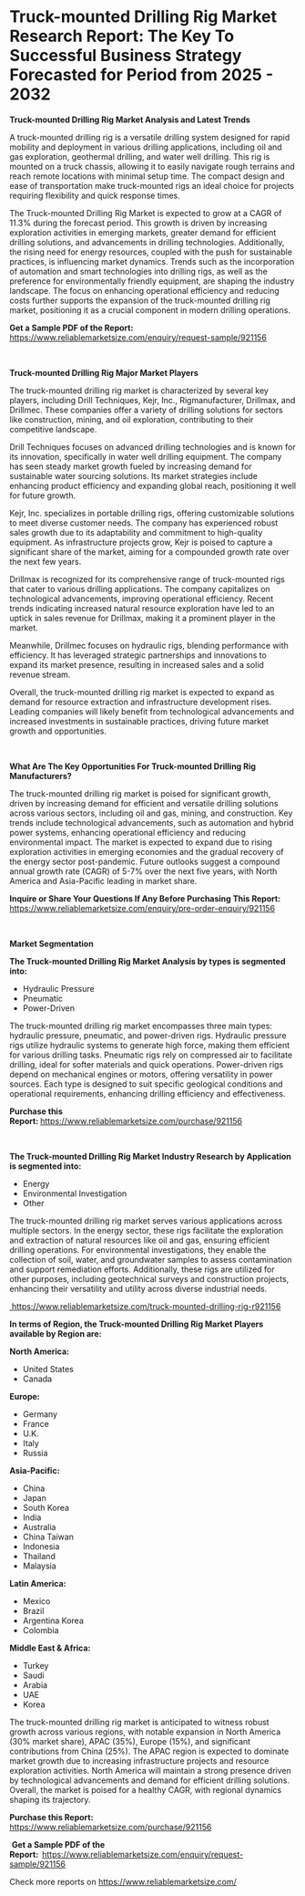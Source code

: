 <p><h1>Truck-mounted Drilling Rig Market Research Report: The Key To Successful Business Strategy Forecasted for Period from 2025 - 2032</h1></p><p><strong>Truck-mounted Drilling Rig Market Analysis and Latest Trends</strong></p>
<p><p>A truck-mounted drilling rig is a versatile drilling system designed for rapid mobility and deployment in various drilling applications, including oil and gas exploration, geothermal drilling, and water well drilling. This rig is mounted on a truck chassis, allowing it to easily navigate rough terrains and reach remote locations with minimal setup time. The compact design and ease of transportation make truck-mounted rigs an ideal choice for projects requiring flexibility and quick response times.</p><p>The Truck-mounted Drilling Rig Market is expected to grow at a CAGR of 11.3% during the forecast period. This growth is driven by increasing exploration activities in emerging markets, greater demand for efficient drilling solutions, and advancements in drilling technologies. Additionally, the rising need for energy resources, coupled with the push for sustainable practices, is influencing market dynamics. Trends such as the incorporation of automation and smart technologies into drilling rigs, as well as the preference for environmentally friendly equipment, are shaping the industry landscape. The focus on enhancing operational efficiency and reducing costs further supports the expansion of the truck-mounted drilling rig market, positioning it as a crucial component in modern drilling operations.</p></p>
<p><strong>Get a Sample PDF of the Report:&nbsp;</strong> <a href="https://www.reliablemarketsize.com/enquiry/request-sample/921156?utm_campaign=3367&utm_medium=2&utm_source=Github&utm_content=ia&utm_term=11042025&utm_id=truck-mounted-drilling-rig">https://www.reliablemarketsize.com/enquiry/request-sample/921156</a></p>
<p>&nbsp;</p>
<p><strong>Truck-mounted Drilling Rig Major Market Players</strong></p>
<p><p>The truck-mounted drilling rig market is characterized by several key players, including Drill Techniques, Kejr, Inc., Rigmanufacturer, Drillmax, and Drillmec. These companies offer a variety of drilling solutions for sectors like construction, mining, and oil exploration, contributing to their competitive landscape.</p><p>Drill Techniques focuses on advanced drilling technologies and is known for its innovation, specifically in water well drilling equipment. The company has seen steady market growth fueled by increasing demand for sustainable water sourcing solutions. Its market strategies include enhancing product efficiency and expanding global reach, positioning it well for future growth.</p><p>Kejr, Inc. specializes in portable drilling rigs, offering customizable solutions to meet diverse customer needs. The company has experienced robust sales growth due to its adaptability and commitment to high-quality equipment. As infrastructure projects grow, Kejr is poised to capture a significant share of the market, aiming for a compounded growth rate over the next few years.</p><p>Drillmax is recognized for its comprehensive range of truck-mounted rigs that cater to various drilling applications. The company capitalizes on technological advancements, improving operational efficiency. Recent trends indicating increased natural resource exploration have led to an uptick in sales revenue for Drillmax, making it a prominent player in the market.</p><p>Meanwhile, Drillmec focuses on hydraulic rigs, blending performance with efficiency. It has leveraged strategic partnerships and innovations to expand its market presence, resulting in increased sales and a solid revenue stream.</p><p>Overall, the truck-mounted drilling rig market is expected to expand as demand for resource extraction and infrastructure development rises. Leading companies will likely benefit from technological advancements and increased investments in sustainable practices, driving future market growth and opportunities.</p></p>
<p>&nbsp;</p>
<p><strong>What Are The Key Opportunities For Truck-mounted Drilling Rig Manufacturers?</strong></p>
<p><p>The truck-mounted drilling rig market is poised for significant growth, driven by increasing demand for efficient and versatile drilling solutions across various sectors, including oil and gas, mining, and construction. Key trends include technological advancements, such as automation and hybrid power systems, enhancing operational efficiency and reducing environmental impact. The market is expected to expand due to rising exploration activities in emerging economies and the gradual recovery of the energy sector post-pandemic. Future outlooks suggest a compound annual growth rate (CAGR) of 5-7% over the next five years, with North America and Asia-Pacific leading in market share.</p></p>
<p><strong>Inquire or Share Your Questions If Any Before Purchasing This Report:</strong> <a href="https://www.reliablemarketsize.com/enquiry/pre-order-enquiry/921156?utm_campaign=3367&utm_medium=2&utm_source=Github&utm_content=ia&utm_term=11042025&utm_id=truck-mounted-drilling-rig">https://www.reliablemarketsize.com/enquiry/pre-order-enquiry/921156</a></p>
<p>&nbsp;</p>
<p><strong>Market Segmentation</strong></p>
<p><strong>The Truck-mounted Drilling Rig Market Analysis by types is segmented into:</strong></p>
<p><ul><li>Hydraulic Pressure</li><li>Pneumatic</li><li>Power-Driven</li></ul></p>
<p><p>The truck-mounted drilling rig market encompasses three main types: hydraulic pressure, pneumatic, and power-driven rigs. Hydraulic pressure rigs utilize hydraulic systems to generate high force, making them efficient for various drilling tasks. Pneumatic rigs rely on compressed air to facilitate drilling, ideal for softer materials and quick operations. Power-driven rigs depend on mechanical engines or motors, offering versatility in power sources. Each type is designed to suit specific geological conditions and operational requirements, enhancing drilling efficiency and effectiveness.</p></p>
<p><strong>Purchase this Report:&nbsp;</strong><a href="https://www.reliablemarketsize.com/purchase/921156?utm_campaign=3367&utm_medium=2&utm_source=Github&utm_content=ia&utm_term=11042025&utm_id=truck-mounted-drilling-rig">https://www.reliablemarketsize.com/purchase/921156</a></p>
<p>&nbsp;</p>
<p><strong>The Truck-mounted Drilling Rig Market Industry Research by Application is segmented into:</strong></p>
<p><ul><li>Energy</li><li>Environmental Investigation</li><li>Other</li></ul></p>
<p><p>The truck-mounted drilling rig market serves various applications across multiple sectors. In the energy sector, these rigs facilitate the exploration and extraction of natural resources like oil and gas, ensuring efficient drilling operations. For environmental investigations, they enable the collection of soil, water, and groundwater samples to assess contamination and support remediation efforts. Additionally, these rigs are utilized for other purposes, including geotechnical surveys and construction projects, enhancing their versatility and utility across diverse industrial needs.</p></p>
<p><a href="https://www.reliablemarketsize.com/truck-mounted-drilling-rig-r921156?utm_campaign=3367&utm_medium=2&utm_source=Github&utm_content=ia&utm_term=11042025&utm_id=truck-mounted-drilling-rig">&nbsp;https://www.reliablemarketsize.com/truck-mounted-drilling-rig-r921156</a></p>
<p><strong>In terms of Region, the Truck-mounted Drilling Rig Market Players available by Region are:</strong></p>
<p>
    <p> <strong> North America: </strong>
        <ul>
            <li>United States</li>
            <li>Canada</li>
        </ul>
        </p> 
    <p> <strong> Europe: </strong>
        <ul>
            <li>Germany</li>
            <li>France</li>
            <li>U.K.</li>
            <li>Italy</li>
            <li>Russia</li>
        </ul>
        </p> 
    <p> <strong> Asia-Pacific: </strong>
        <ul>
            <li>China</li>
            <li>Japan</li>
            <li>South Korea</li>
            <li>India</li>
            <li>Australia</li>
            <li>China Taiwan</li>
            <li>Indonesia</li>
            <li>Thailand</li>
            <li>Malaysia</li>
        </ul>
        </p> 
    <p> <strong> Latin America: </strong>
        <ul>
            <li>Mexico</li>
            <li>Brazil</li>
            <li>Argentina Korea</li>
            <li>Colombia</li>
        </ul>
        </p> 
    <p> <strong> Middle East & Africa: </strong>
        <ul>
            <li>Turkey</li>
            <li>Saudi</li>
            <li>Arabia</li>
            <li>UAE</li>
            <li>Korea</li>
        </ul>
    </p>
    </p>
<p><p>The truck-mounted drilling rig market is anticipated to witness robust growth across various regions, with notable expansion in North America (30% market share), APAC (35%), Europe (15%), and significant contributions from China (25%). The APAC region is expected to dominate market growth due to increasing infrastructure projects and resource exploration activities. North America will maintain a strong presence driven by technological advancements and demand for efficient drilling solutions. Overall, the market is poised for a healthy CAGR, with regional dynamics shaping its trajectory.</p></p>
<p><strong>Purchase this Report: </strong><a href="https://www.reliablemarketsize.com/purchase/921156?utm_campaign=3367&utm_medium=2&utm_source=Github&utm_content=ia&utm_term=11042025&utm_id=truck-mounted-drilling-rig">https://www.reliablemarketsize.com/purchase/921156</a></p>
<p>&nbsp;<strong>Get a Sample PDF of the Report:&nbsp;&nbsp;</strong><a href="https://www.reliablemarketsize.com/enquiry/request-sample/921156?utm_campaign=3367&utm_medium=2&utm_source=Github&utm_content=ia&utm_term=11042025&utm_id=truck-mounted-drilling-rig">https://www.reliablemarketsize.com/enquiry/request-sample/921156</a></p>
<p><strong></strong></p>
<p>Check more reports on <a href="https://www.reliablemarketsize.com/?utm_campaign=3367&utm_medium=2&utm_source=Github&utm_content=ia&utm_term=11042025&utm_id=truck-mounted-drilling-rig">https://www.reliablemarketsize.com/</a></p>